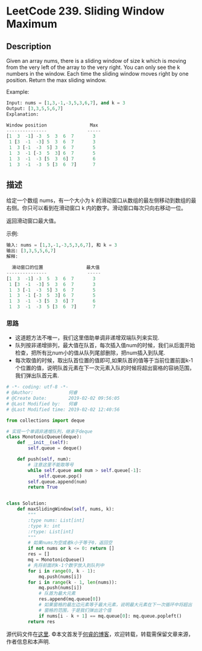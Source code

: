 # LeetCode 239. Sliding Window Maximum

## Description

Given an array nums, there is a sliding window of size k which is moving from the very left of the array to the very right. You can only see the k numbers in the window. Each time the sliding window moves right by one position. Return the max sliding window.

Example:

```python
Input: nums = [1,3,-1,-3,5,3,6,7], and k = 3
Output: [3,3,5,5,6,7] 
Explanation: 

Window position                Max
---------------               -----
[1  3  -1] -3  5  3  6  7       3
 1 [3  -1  -3] 5  3  6  7       3
 1  3 [-1  -3  5] 3  6  7       5
 1  3  -1 [-3  5  3] 6  7       5
 1  3  -1  -3 [5  3  6] 7       6
 1  3  -1  -3  5 [3  6  7]      7
```

## 描述

给定一个数组 nums，有一个大小为 k 的滑动窗口从数组的最左侧移动到数组的最右侧。你只可以看到在滑动窗口 k 内的数字。滑动窗口每次只向右移动一位。

返回滑动窗口最大值。

示例:

```python
输入: nums = [1,3,-1,-3,5,3,6,7], 和 k = 3
输出: [3,3,5,5,6,7] 
解释: 

  滑动窗口的位置                最大值
---------------               -----
[1  3  -1] -3  5  3  6  7       3
 1 [3  -1  -3] 5  3  6  7       3
 1  3 [-1  -3  5] 3  6  7       5
 1  3  -1 [-3  5  3] 6  7       5
 1  3  -1  -3 [5  3  6] 7       6
 1  3  -1  -3  5 [3  6  7]      7
```

### 思路

* 这道题方法不唯一，我们这里借助单调非递增双端队列来实现.
* 队列按非递增排列，最大值在队首，每次插入值num的时候，我们从后面开始检查，把所有比num小的值从队列尾部删除，把num插入到队尾.
* 每次取值的时候，取出队首位置的值即可,如果队首的值等于当前位置前面k-1个位置的值，说明队首元素在下一次元素入队的时候将超出窗格的容纳范围，我们弹出队首元素.

```python
# -*- coding: utf-8 -*-
# @Author:             何睿
# @Create Date:        2019-02-02 09:56:05
# @Last Modified by:   何睿
# @Last Modified time: 2019-02-02 12:40:56

from collections import deque

# 实现一个单调非递增队列，继承于deque
class MonotonicQueue(deque):
    def __init__(self):
        self.queue = deque()

    def push(self, num):
        # 注意这里不能取等号
        while self.queue and num > self.queue[-1]:
            self.queue.pop()
        self.queue.append(num)
        return True


class Solution:
    def maxSlidingWindow(self, nums, k):
        """
        :type nums: List[int]
        :type k: int
        :rtype: List[int]
        """
        # 如果nums为空或者k小于等于0，返回空
        if not nums or k <= 0: return []
        res = []
        mq = MonotonicQueue()
        # 先将前面的k-1个数字放入到队列中
        for i in range(0, k - 1):
            mq.push(nums[i])
        for i in range(k - 1, len(nums)):
            mq.push(nums[i])
            # 队首为最大元素
            res.append(mq.queue[0])
            # 如果窗格的最左边元素等于最大元素，说明最大元素在下一次循环中将超出
            # 窗格的范围，于是我们弹出这个值
            if nums[i - k + 1] == mq.queue[0]: mq.queue.popleft()
        return res
```

源代码文件在[这里](https://github.com/ruicore/Algorithm/blob/master/Leetcode/2019-02-02-239-Sliding-Window-Maximum.py).
©本文首发于[何睿的博客](https://www.ruicore.cn/leetcode-239-sliding-window-maximum/)，欢迎转载，转载需保留文章来源，作者信息和本声明.
